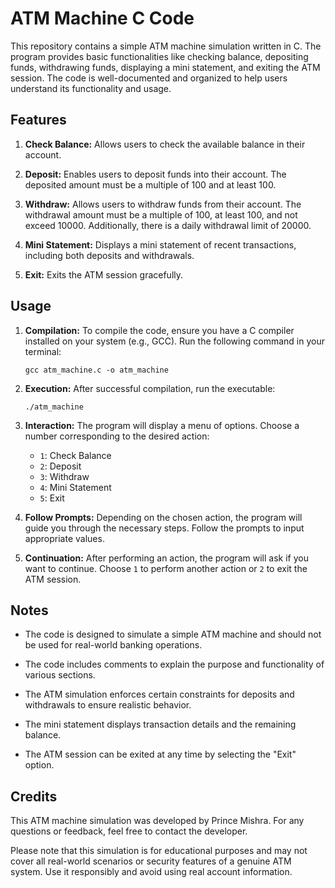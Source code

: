 # ATM Machine C Code

This repository contains a simple ATM machine simulation written in C. The program provides basic functionalities like checking balance, depositing funds, withdrawing funds, displaying a mini statement, and exiting the ATM session. The code is well-documented and organized to help users understand its functionality and usage.

## Features

1. **Check Balance:** Allows users to check the available balance in their account.

2. **Deposit:** Enables users to deposit funds into their account. The deposited amount must be a multiple of 100 and at least 100.

3. **Withdraw:** Allows users to withdraw funds from their account. The withdrawal amount must be a multiple of 100, at least 100, and not exceed 10000. Additionally, there is a daily withdrawal limit of 20000.

4. **Mini Statement:** Displays a mini statement of recent transactions, including both deposits and withdrawals.

5. **Exit:** Exits the ATM session gracefully.

## Usage

1. **Compilation:** To compile the code, ensure you have a C compiler installed on your system (e.g., GCC). Run the following command in your terminal:

    ```
    gcc atm_machine.c -o atm_machine
    ```

2. **Execution:** After successful compilation, run the executable:

    ```
    ./atm_machine
    ```

3. **Interaction:** The program will display a menu of options. Choose a number corresponding to the desired action:

    - `1`: Check Balance
    - `2`: Deposit
    - `3`: Withdraw
    - `4`: Mini Statement
    - `5`: Exit

4. **Follow Prompts:** Depending on the chosen action, the program will guide you through the necessary steps. Follow the prompts to input appropriate values.

5. **Continuation:** After performing an action, the program will ask if you want to continue. Choose `1` to perform another action or `2` to exit the ATM session.

## Notes

- The code is designed to simulate a simple ATM machine and should not be used for real-world banking operations.

- The code includes comments to explain the purpose and functionality of various sections.

- The ATM simulation enforces certain constraints for deposits and withdrawals to ensure realistic behavior.

- The mini statement displays transaction details and the remaining balance.

- The ATM session can be exited at any time by selecting the "Exit" option.

## Credits

This ATM machine simulation was developed by Prince Mishra. For any questions or feedback, feel free to contact the developer.

Please note that this simulation is for educational purposes and may not cover all real-world scenarios or security features of a genuine ATM system. Use it responsibly and avoid using real account information.

